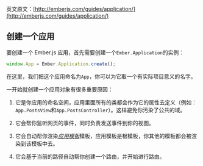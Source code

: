 英文原文：[http://emberjs.com/guides/application/](http://emberjs.com/guides/application/)

## 创建一个应用

要创建一个 Ember.js 应用，首先需要创建一个`Ember.Application`的实例：

```javascript
window.App = Ember.Application.create();
```

在这里，我们把这个应用命名为`App`，你可以为它取一个有实际项目意义的名字。

一开始就创建一个应用对象有很多重要原因：

1. 它是你应用的命名空间，应用里面所有的类都会作为它的属性去定义（例如：`App.PostsView`和`App.PostsController`）。这样避免你污染了公共的域。

2. 它会帮你监听网页的事件，同时负责发送事件到你的视图。

5. 它会自动帮你渲染[_应用模板_](/guides/application/the-application-template)模板，应用模板是根模板，你其他的模板都会被渲染到该模板中去。

4. 它会基于当前的路径自动帮你创建一个路由，并开始进行路由。
